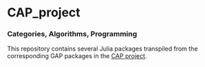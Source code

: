 <!-- BEGIN HEADER -->
# CAP_project

### Categories, Algorithms, Programming

<!-- END HEADER -->

This repository contains several Julia packages transpiled from the corresponding GAP packages in the [CAP project][CAP_project].

[CAP_project]: https://homalg-project.github.io/docs/CAP_project-based/

<!-- BEGIN FOOTER -->
<!-- END FOOTER -->
